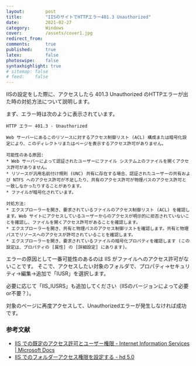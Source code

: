 ```yaml
---
layout:        post
title:         "IISのサイトでHTTPエラー401.3 Unauthorized"
date:          2021-02-27
category:      Windows
cover:         /assets/cover1.jpg
redirect_from:
comments:      true
published:     true
latex:         false
photoswipe:    false
syntaxhighlight: true
# sitemap: false
# feed:    false
---
```


IISの設定をした際に、アクセスしたら 401.3 Unauthorized のHTTPエラーが出た時の対処方法について説明します。

まず、エラー時は次のように表示されています。

```
HTTP エラー 401.3 - Unauthorized

Web サーバーにあるこのリソースに対するアクセス制御リスト (ACL) 構成または暗号化設定により、このディレクトリまたはページを表示するアクセス許可がありません。

可能性のある原因:
* Web サーバーによって認証されたユーザーにファイル システム上のファイルを開くアクセス許可がありません。
* リソースが汎用名前付け規則 (UNC) 共有に存在する場合、認証されたユーザーの共有および NTFS へのアクセス許可が不足したり、共有のアクセス許可が物理パスのアクセス許可と一致しなかったりすることがあります。
* ファイルが暗号化されています。

対処方法:
* エクスプローラーを開き、要求されているファイルのアクセス制御リスト (ACL) を確認します。Web サイトにアクセスしているユーザーからのアクセスが明示的に拒否されていないことを確認し、ファイルを開くアクセス許可があることを確認します。
* エクスプローラーを開き、共有と物理パスのアクセス制御リストを確認します。共有と物理パスでリソースへのアクセスが許可されていることを確認します。
* エクスプローラーを開き、要求されているファイルの暗号化プロパティを確認します (この設定は、プロパティの [属性] の [詳細設定] にあります)。
```

エラーの原因として一番可能性のあるのは IIS がファイルへのアクセス許可がないことです。
そこで、アクセスしたい対象のフォルダで、プロパティ→セキュリティ→編集→追加で「IUSR」を選択します。

必要に応じて「IIS_IUSRS」も追加してください（IISのバージョンによって必要or不要？）。

対象のページに再度アクセスして、Unauthorizedエラーが発生しなければ成功です。


### 参考文献

- [IIS での既定のアクセス許可とユーザー権限 - Internet Information Services \| Microsoft Docs](https://docs.microsoft.com/ja-jp/troubleshoot/iis/default-permissions-user-rights)
- [IIS でのフォルダーアクセス権限を設定する - hd 5.0](https://sk44.hatenablog.com/entry/20180808/1533699138)
